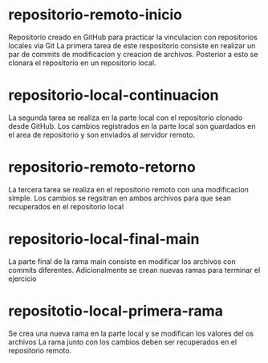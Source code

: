 # repositorio-remoto-inicio
Repositorio creado en GitHub para practicar la vinculacion con repositorios locales via Git
La primera tarea de este respositorio consiste en realizar un par de commits de modificacion y creacion de archivos.
Posterior a esto se clonara el repositorio en un repositorio local.
# repositorio-local-continuacion
La segunda tarea se realiza en la parte local con el repositorio clonado desde GitHub.
Los cambios registrados en la parte local son guardados en el area de repositorio y son enviados al servidor remoto.
# repositorio-remoto-retorno
La tercera tarea se realiza en el repositorio remoto con una modificacion simple.
Los cambios se regsitran en ambos archivos para que sean recuperados en el repositorio local
# repositorio-local-final-main
La parte final de la rama main consiste en modificar los archivos con commits diferentes.
Adicionalmente se crean nuevas ramas para terminar el ejercicio
# repositotio-local-primera-rama
Se crea una nueva rama en la parte local y se modifican los valores del os archivos
La rama junto con los cambios deben ser recuperados en el repositorio remoto.